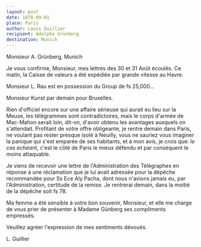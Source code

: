 ```yaml
---
layout: post
date: 1870-09-01
place: Paris
author: Louis Guillier
recipient: Adolphe Grünberg
destination: Munich
---
```


Monsieur A. Grünberg, Munich


Je vous confirme, Monsieur, mes lettres des 30 et 31 Août écoulés. Ce matin, la
Caisse de valeurs a été expédiée par grande vitesse au Havre.

Monsieur L. Rau est en possession du Group de fs 25,000...

Monsieur Kunst par demain pour Bruxelles.

Rien d'officiel encore sur une affaire sérieuse qui aurait eu lieu sur la
Meuse, les télégrammes sont contradictoires, mais le corps d'armée de
Mac-Mahon serait loin, dit-on, d'avoir obtenu les avantages auxquels on
s'attendait. Profitant de votre offre obligeante, je rentre demain dans Paris,
ne voulant pas rester presque isolé à Neuilly, vous ne sauriez vous imaginer la
panique qui s'est emparée de ses habitants, et à mon avis, je crois que: *le cas
échéant*, c'est le côté de Paris le mieux défendu et par conséquent le moins
attaquable.

Je viens de recevoir une lettre de l'Administration des Télégraphes en réponse
à une réclamation que je lui avait adressée pour la dépêche recommandée pour Ss
Ece Aly Pacha, dont nous n'avions jamais eu, par l'Administration, certitude de la
remise. Je rentrerai demain, dans la moitié de la dépêche soit fs 78.

Ma femme a été sensible à votre bon souvenir, Monsieur, et elle me charge de
vous prier de présenter à Madame Günberg ses compliments empressés.

Veuillez agréer l'expression de mes sentiments dévoués.

L. Guillier
